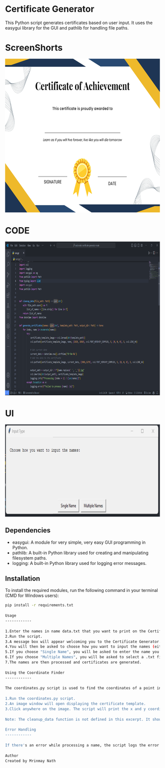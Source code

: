# Certificate Generator

This Python script generates certificates based on user input. It uses the easygui library for the GUI and pathlib for handling file paths.

# ScreenShorts
<img src="https://raw.githubusercontent.com/Mrinmay-Nath/Certificate-Generator---Automated-Certificate-Creation-with-Python/main/certificate-template.jpg" height="500px">

# CODE
<img src="https://raw.githubusercontent.com/Mrinmay-Nath/Certificate-Generator---Automated-Certificate-Creation-with-Python/main/code.png" height="500px">

# UI
<img src="https://raw.githubusercontent.com/Mrinmay-Nath/Certificate-Generator---Automated-Certificate-Creation-with-Python/main/UI.png" height="300px">



## Dependencies
- easygui: A module for very simple, very easy GUI programming in Python.
- pathlib: A built-in Python library used for creating and manipulating filesystem paths.
- logging: A built-in Python library used for logging error messages.

## Installation
To install the required modules, run the following command in your terminal (CMD for Windows users):

```bash
pip install -r requirements.txt

Usage
------------

1.Enter the names in name data.txt that you want to print on the Certificate.
2.Run the script.
3.A message box will appear welcoming you to the Certificate Generator.
4.You will then be asked to choose how you want to input the names (either a single name or multiple names).
5.If you choose "Single Name", you will be asked to enter the name you want to generate a certificate for.
6.If you choose "Multiple Names", you will be asked to select a .txt file with one name per line.
7.The names are then processed and certificates are generated.

Using the Coordinate Finder
------------

The coordinates.py script is used to find the coordinates of a point in an image. Here's how to use it:

1.Run the coordinates.py script.
2.An image window will open displaying the certificate template.
3.Click anywhere on the image. The script will print the x and y coordinates of the point you clicked on.

Note: The cleanup_data function is not defined in this excerpt. It should take a Path object pointing to a .txt file and return a list of names.

Error Handling
------------

If there's an error while processing a name, the script logs the error message and the name that caused the error.

Author
Created by Mrinmay Nath

```
